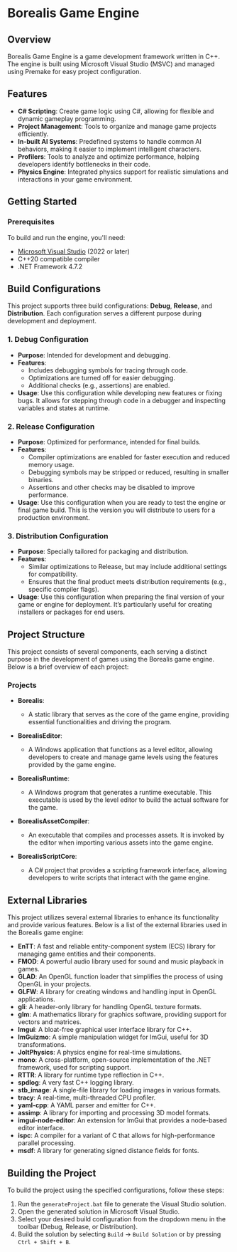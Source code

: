 # Borealis Game Engine

## Overview

Borealis Game Engine is a game development framework written in C++. The engine is built using Microsoft Visual Studio (MSVC) and managed using Premake for easy project configuration.

## Features

- **C# Scripting**: Create game logic using C#, allowing for flexible and dynamic gameplay programming.
- **Project Management**: Tools to organize and manage game projects efficiently.
- **In-built AI Systems**: Predefined systems to handle common AI behaviors, making it easier to implement intelligent characters.
- **Profilers**: Tools to analyze and optimize performance, helping developers identify bottlenecks in their code.
- **Physics Engine**: Integrated physics support for realistic simulations and interactions in your game environment.

## Getting Started

### Prerequisites

To build and run the engine, you'll need:

- [Microsoft Visual Studio](https://visualstudio.microsoft.com/) (2022 or later)
- C++20 compatible compiler
- .NET Framework 4.7.2

## Build Configurations

This project supports three build configurations: **Debug**, **Release**, and **Distribution**. Each configuration serves a different purpose during development and deployment.

### 1. Debug Configuration

- **Purpose**: Intended for development and debugging.
- **Features**:
  - Includes debugging symbols for tracing through code.
  - Optimizations are turned off for easier debugging.
  - Additional checks (e.g., assertions) are enabled.
- **Usage**: Use this configuration while developing new features or fixing bugs. It allows for stepping through code in a debugger and inspecting variables and states at runtime.

### 2. Release Configuration

- **Purpose**: Optimized for performance, intended for final builds.
- **Features**:
  - Compiler optimizations are enabled for faster execution and reduced memory usage.
  - Debugging symbols may be stripped or reduced, resulting in smaller binaries.
  - Assertions and other checks may be disabled to improve performance.
- **Usage**: Use this configuration when you are ready to test the engine or final game build. This is the version you will distribute to users for a production environment.

### 3. Distribution Configuration

- **Purpose**: Specially tailored for packaging and distribution.
- **Features**:
  - Similar optimizations to Release, but may include additional settings for compatibility.
  - Ensures that the final product meets distribution requirements (e.g., specific compiler flags).
- **Usage**: Use this configuration when preparing the final version of your game or engine for deployment. It’s particularly useful for creating installers or packages for end users.

## Project Structure

This project consists of several components, each serving a distinct purpose in the development of games using the Borealis game engine. Below is a brief overview of each project:

### Projects

- **Borealis**: 
  - A static library that serves as the core of the game engine, providing essential functionalities and driving the program.

- **BorealisEditor**: 
  - A Windows application that functions as a level editor, allowing developers to create and manage game levels using the features provided by the game engine.

- **BorealisRuntime**: 
  - A Windows program that generates a runtime executable. This executable is used by the level editor to build the actual software for the game.

- **BorealisAssetCompiler**: 
  - An executable that compiles and processes assets. It is invoked by the editor when importing various assets into the game engine.

- **BorealisScriptCore**: 
  - A C# project that provides a scripting framework interface, allowing developers to write scripts that interact with the game engine.

## External Libraries

This project utilizes several external libraries to enhance its functionality and provide various features. Below is a list of the external libraries used in the Borealis game engine:

- **EnTT**: A fast and reliable entity-component system (ECS) library for managing game entities and their components.
- **FMOD**: A powerful audio library used for sound and music playback in games.
- **GLAD**: An OpenGL function loader that simplifies the process of using OpenGL in your projects.
- **GLFW**: A library for creating windows and handling input in OpenGL applications.
- **gli**: A header-only library for handling OpenGL texture formats.
- **glm**: A mathematics library for graphics software, providing support for vectors and matrices.
- **Imgui**: A bloat-free graphical user interface library for C++.
- **ImGuizmo**: A simple manipulation widget for ImGui, useful for 3D transformations.
- **JoltPhysics**: A physics engine for real-time simulations.
- **mono**: A cross-platform, open-source implementation of the .NET framework, used for scripting support.
- **RTTR**: A library for runtime type reflection in C++.
- **spdlog**: A very fast C++ logging library.
- **stb_image**: A single-file library for loading images in various formats.
- **tracy**: A real-time, multi-threaded CPU profiler.
- **yaml-cpp**: A YAML parser and emitter for C++.
- **assimp**: A library for importing and processing 3D model formats.
- **imgui-node-editor**: An extension for ImGui that provides a node-based editor interface.
- **ispc**: A compiler for a variant of C that allows for high-performance parallel processing.
- **msdf**: A library for generating signed distance fields for fonts.

## Building the Project

To build the project using the specified configurations, follow these steps:

1. Run the `generateProject.bat` file to generate the Visual Studio solution.
2. Open the generated solution in Microsoft Visual Studio.
3. Select your desired build configuration from the dropdown menu in the toolbar (Debug, Release, or Distribution).
4. Build the solution by selecting `Build` -> `Build Solution` or by pressing `Ctrl + Shift + B`.


